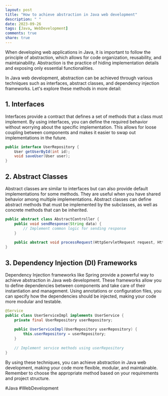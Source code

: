 ```yaml
---
layout: post
title: "How to achieve abstraction in Java web development"
description: " "
date: 2023-09-26
tags: [Java, WebDevelopment]
comments: true
share: true
---
```


When developing web applications in Java, it is important to follow the principle of abstraction, which allows for code organization, reusability, and maintainability. Abstraction is the practice of hiding implementation details and exposing only essential functionalities.

In Java web development, abstraction can be achieved through various techniques such as interfaces, abstract classes, and dependency injection frameworks. Let's explore these methods in more detail:

## 1. Interfaces
Interfaces provide a contract that defines a set of methods that a class must implement. By using interfaces, you can define the required behavior without worrying about the specific implementation. This allows for loose coupling between components and makes it easier to swap out implementations in the future.

```java
public interface UserRepository {
    User getUserById(int id);
    void saveUser(User user);
}
```

## 2. Abstract Classes
Abstract classes are similar to interfaces but can also provide default implementations for some methods. They are useful when you have shared behavior among multiple implementations. Abstract classes can define abstract methods that must be implemented by the subclasses, as well as concrete methods that can be inherited.

```java
public abstract class AbstractController {
    public void sendResponse(String data) {
        // Implement common logic for sending response
    }
    
    public abstract void processRequest(HttpServletRequest request, HttpServletResponse response);
}
```

## 3. Dependency Injection (DI) Frameworks
Dependency Injection frameworks like Spring provide a powerful way to achieve abstraction in Java web development. These frameworks allow you to define dependencies between components and take care of their instantiation and management. Using annotations or configuration files, you can specify how the dependencies should be injected, making your code more modular and testable.

```java
@Service
public class UserServiceImpl implements UserService {
    private final UserRepository userRepository;
    
    public UserServiceImpl(UserRepository userRepository) {
        this.userRepository = userRepository;
    }
    
    // Implement service methods using userRepository
}
```

By using these techniques, you can achieve abstraction in Java web development, making your code more flexible, modular, and maintainable. Remember to choose the appropriate method based on your requirements and project structure.

#Java #WebDevelopment